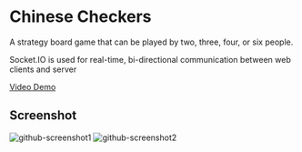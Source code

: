 # Chinese Checkers
A strategy board game that can be played by two, three, four, or six people.

Socket.IO is used for real-time, bi-directional communication between web clients and server

[Video Demo](https://www.youtube.com/watch?v=bcEzLUwJJEc)

## Screenshot
![github-screenshot1](https://user-images.githubusercontent.com/85205294/178374163-38c4b69d-fb97-47d7-8cf5-935dc3af680e.PNG)
![github-screenshot2](https://user-images.githubusercontent.com/85205294/178374202-bf79953e-4933-49f5-be91-4b04460563b0.PNG)

